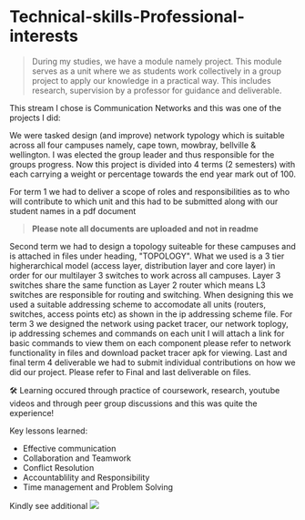 # Technical-skills-Professional-interests
> During my studies, we have a module namely project. This module serves as a unit where we as students work collectively in a group project to apply our knowledge in a practical way. This includes research, supervision by a professor for guidance and deliverable.

This stream I chose is Communication Networks and this was one of the projects I did:

We were tasked design (and improve) network typology which is suitable across all four campuses namely, cape town, mowbray, bellville & wellington. I was elected the group leader and thus responsible for the groups progress. Now this project is divided into 4 terms (2 semesters) with each carrying a weight or percentage towards the end year mark out of 100. 

For term 1 we had to deliver a scope of roles and responsibilities as to who will contribute to which unit and this had to be submitted along with our student names in a pdf document 
> **Please note all documents are uploaded and not in readme**

Second term we had to design a topology suiteable for these campuses and is attached in files under heading, "TOPOLOGY". What we used is a 3 tier higherarchical model (access layer, distribution layer and core layer) in order for our multilayer 3 switches to work across all campuses. Layer 3 switches share the same function as Layer 2 router which means L3 switches are responsible for routing and switching. When designing this we used a suitable addressing scheme to accomodate all units (routers, switches, access points etc) as shown in the ip addressing scheme file.
For term 3 we designed the network using packet tracer, our network toplogy, ip addressing schemes and commands on each unit I will attach a link for basic commands to view them on each component please refer to network functionality in files and download packet tracer apk for viewing.
Last and final term 4 deliverable we had to submit individual contributions on how we did our project. Please refer to Final and last deliverable on files.

🛠 Learning occured through practice of coursework, research, youtube videos and through peer group discussions and this was quite the experience!

Key lessons learned:
- Effective communication
- Collaboration and Teamwork
- Conflict Resolution
- Accountablility and Responsibility
- Time management and Problem Solving 

Kindly see additional
![](PROGRESSWOK'.png)
